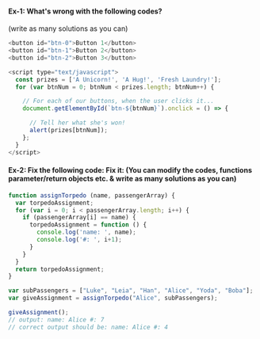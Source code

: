 #### Ex-1: What's wrong with the following codes?
(write as many solutions as you can)

```js
<button id="btn-0">Button 1</button>
<button id="btn-1">Button 2</button>
<button id="btn-2">Button 3</button>

<script type="text/javascript">
  const prizes = ['A Unicorn!', 'A Hug!', 'Fresh Laundry!'];
  for (var btnNum = 0; btnNum < prizes.length; btnNum++) {

    // For each of our buttons, when the user clicks it...
    document.getElementById(`btn-${btnNum}`).onclick = () => {

      // Tell her what she's won!
      alert(prizes[btnNum]);
    };
  }
</script>
```

#### Ex-2: Fix the following code: Fix it: (You can modify the codes, functions parameter/return objects etc. & write as many solutions as you can)

```js
function assignTorpedo (name, passengerArray) {
  var torpedoAssignment;
  for (var i = 0; i < passengerArray.length; i++) {
    if (passengerArray[i] == name) {
      torpedoAssignment = function () {
        console.log('name: ', name);
        console.log('#: ', i+1);
      }
    }
  }
  return torpedoAssignment;
}

var subPassengers = ["Luke", "Leia", "Han", "Alice", "Yoda", "Boba"];
var giveAssignment = assignTorpedo("Alice", subPassengers);

giveAssignment();
// output: name: Alice #: 7
// correct output should be: name: Alice #: 4
```

